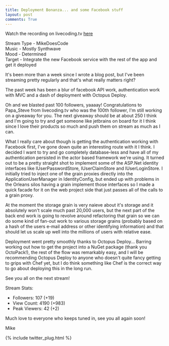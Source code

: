 ```yaml
---
title: Deployment Bonanza... and some Facebook stuff
layout: post
comments: True
---
```


Watch the recording on livecoding.tv [here](https://www.livecoding.tv/video/mikedoescode-deployment-time/)  

Stream Type - MikeDoesCode   
Music - Mostly Synthwave   
Mood - Determined   
Target - Integrate the new Facebook service with the rest of the app and get it deployed

It's been more than a week since I wrote a blog post, but I've been streaming pretty regularly and that's what really matters right?

The past week has been a blur of facebook API work, authentication work with MVC and a dash of deployment with Octopus Deploy.

Oh and we blasted past 100 followers, yaaaay! Congratulations to Papa_Steve from livecoding.tv who was the 100th follower, I'm still working on a giveaway for you. The next giveaway should be at about 250 I think and I'm going to try and get someone like jetbrains on board for it I think since I love their products so much and push them on stream as much as I can.

What I really care about though is getting the authentication working with Facebook first, I've gone down quite an interesting route with it I think. I decided I want to try and go completely database-less and have all of my authentication persisted in the actor based framework we're using. It turned out to be a pretty straight shot to implement some of the ASP.Net identity interfaces like IUserPasswordStore, IUserClaimStore and IUserLoginStore. I initially tried to inject one of the grain proxies directly into the ApplicationUserManager in IdentityConfig, but ended up with problems in the Orleans silos having a grain implement those interfaces so I made a quick facade for it on the web project side that just passes all of the calls to a grain proxy. 

At the moment the storage grain is very naieve about it's storage and it absolutely won't scale much past 20,000 users, but the next part of the back end work is going to revolve around refactoring that grain so we can do some kind of fan-out work to various storage grains (probably based on a hash of the users e-mail address or other identifying information) and that should let us scale up well into the millions of users with relative ease.

Deployment went pretty smoothly thanks to Octopus Deploy... Barring working out how to get the project into a NuGet package (thank you OctoPack!), the rest of the flow was remarkably easy, and I will be recommending Octopus Deploy to anyone who doesn't quite fancy getting to grips with Chef yet, but I do think something like Chef is the correct way to go about deploying this in the long run.

See you all on the next stream!

Stream Stats:  
 - Followers: 107 (+19)   
 - View Count: 4190 (+983)    
 - Peak Viewers: 42 (+2) 

Much love to everyone who keeps tuned in, see you all again soon!

Mike

{% include twitter_plug.html %}
